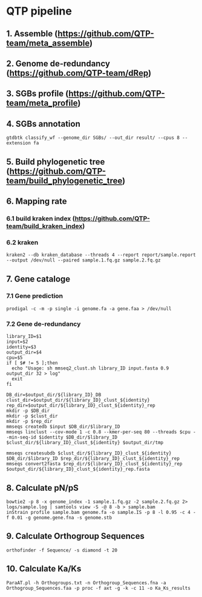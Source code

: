 # QTP pipeline
## 1. Assemble (https://github.com/QTP-team/meta_assemble)


## 2. Genome de-redundancy (https://github.com/QTP-team/dRep)


## 3. SGBs profile (https://github.com/QTP-team/meta_profile)


## 4. SGBs annotation
```
gtdbtk classify_wf --genome_dir SGBs/ --out_dir result/ --cpus 8 --extension fa
```


## 5. Build phylogenetic tree (https://github.com/QTP-team/build_phylogenetic_tree)


## 6. Mapping rate
### 6.1 build kraken index (https://github.com/QTP-team/build_kraken_index)
### 6.2 kraken
```
kraken2 --db kraken_database --threads 4 --report report/sample.report --output /dev/null --paired sample.1.fq.gz sample.2.fq.gz
```

## 7. Gene cataloge
### 7.1 Gene prediction
```
prodigal -c -m -p single -i genome.fa -a gene.faa > /dev/null
```

### 7.2 Gene de-redundancy
```
library_ID=$1
input=$2
identity=$3
output_dir=$4
cpu=$5
if [ $# != 5 ];then
  echo "Usage: sh mmseq2_clust.sh library_ID input.fasta 0.9 output_dir 32 > log"
  exit
fi

DB_dir=$output_dir/${library_ID}_DB
clust_dir=$output_dir/${library_ID}_clust_${identity}
rep_dir=$output_dir/${library_ID}_clust_${identity}_rep
mkdir -p $DB_dir
mkdir -p $clust_dir
mkdir -p $rep_dir
mmseqs createdb $input $DB_dir/$library_ID
mmseqs linclust --cov-mode 1 -c 0.8 --kmer-per-seq 80 --threads $cpu --min-seq-id $identity $DB_dir/$library_ID $clust_dir/${library_ID}_clust_${identity} $output_dir/tmp

mmseqs createsubdb $clust_dir/${library_ID}_clust_${identity} $DB_dir/$library_ID $rep_dir/${library_ID}_clust_${identity}_rep
mmseqs convert2fasta $rep_dir/${library_ID}_clust_${identity}_rep $output_dir/${library_ID}_clust_${identity}_rep.fasta
```

## 8. Calculate pN/pS
```
bowtie2 -p 8 -x genome_index -1 sample.1.fq.gz -2 sample.2.fq.gz 2> logs/sample.log | samtools view -S -@ 8 -b > sample.bam
inStrain profile sample.bam genome.fa -o sample.IS -p 8 -l 0.95 -c 4 -f 0.01 -g genome.gene.fna -s genome.stb
```

## 9. Calculate Orthogroup Sequences
```
orthofinder -f Sequence/ -s diamond -t 20
```

## 10. Calculate Ka/Ks
```
ParaAT.pl -h Orthogroups.txt -n Orthogroup_Sequences.fna -a Orthogroup_Sequences.faa -p proc -f axt -g -k -c 11 -o Ka_Ks_results
```
